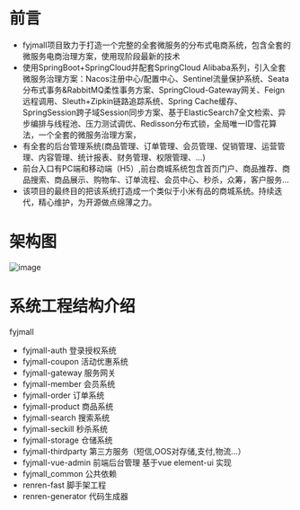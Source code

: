 # 前言
- fyjmall项目致力于打造一个完整的全套微服务的分布式电商系统，包含全套的微服务电商治理方案，使用现阶段最新的技术
- 使用SpringBoot+SpringCloud并配套SpringCloud Alibaba系列，引入全套微服务治理方案：Nacos注册中心/配置中心、Sentinel流量保护系统、Seata分布式事务&RabbitMQ柔性事务方案、SpringCloud-Gateway网关、Feign远程调用、Sleuth+Zipkin链路追踪系统、Spring Cache缓存、SpringSession跨子域Session同步方案、基于ElasticSearch7全文检索、异步编排与线程池、压力测试调优、Redisson分布式锁，全局唯一ID雪花算法，一个全套的微服务治理方案，
- 有全套的后台管理系统(商品管理、订单管理、会员管理、促销管理、运营管理、内容管理、统计报表、财务管理、权限管理、...)
- 前台入口有PC端和移动端（H5）,前台商城系统包含首页门户、商品推荐、商品搜索、商品展示、购物车、订单流程、会员中心、秒杀，众筹，客户服务...
- 该项目的最终目的把该系统打造成一个类似于小米有品的商城系统。持续迭代，精心维护，为开源做点绵薄之力。

# 架构图
![image](https://github.com/fangyajun/fyjmall/blob/master/document/img/fyjmall-%E5%BE%AE%E6%9C%8D%E5%8A%A1%E6%9E%B6%E6%9E%84%E5%9B%BE.jpg)


# 系统工程结构介绍
fyjmall
   - fyjmall-auth  登录授权系统
   - fyjmall-coupon  活动优惠系统
   - fyjmall-gateway  服务网关  
   - fyjmall-member  会员系统
   - fyjmall-order   订单系统
   - fyjmall-product   商品系统
   - fyjmall-search   搜索系统
   - fyjmall-seckill   秒杀系统
   - fyjmall-storage   仓储系统
   - fyjmall-thirdparty   第三方服务（短信,OOS对存储,支付,物流...）
   - fyjmall-vue-admin  前端后台管理 基于vue element-ui 实现
   - fyjmall_common    公共依赖
   - renren-fast    脚手架工程
   - renren-generator  代码生成器
   
